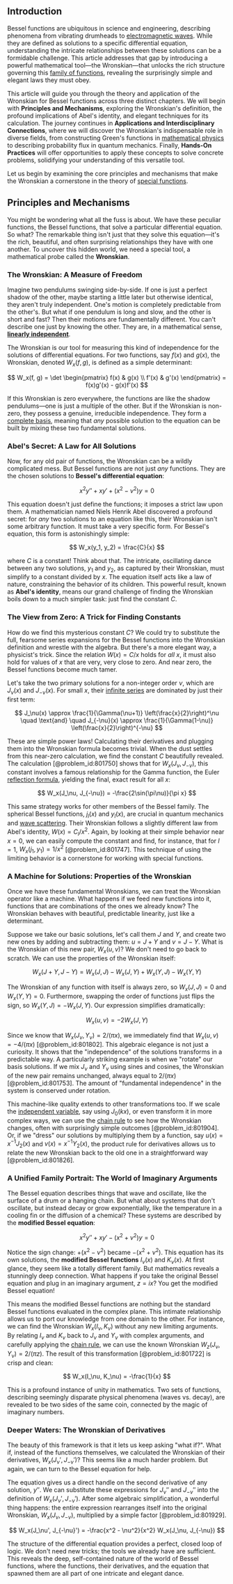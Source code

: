 ## Introduction
Bessel functions are ubiquitous in science and engineering, describing phenomena from vibrating drumheads to [electromagnetic waves](@article_id:268591). While they are defined as solutions to a specific differential equation, understanding the intricate relationships between these solutions can be a formidable challenge. This article addresses that gap by introducing a powerful mathematical tool—the Wronskian—that unlocks the rich structure governing this [family of functions](@article_id:136955), revealing the surprisingly simple and elegant laws they must obey.

This article will guide you through the theory and application of the Wronskian for Bessel functions across three distinct chapters. We will begin with **Principles and Mechanisms**, exploring the Wronskian's definition, the profound implications of Abel's identity, and elegant techniques for its calculation. The journey continues in **Applications and Interdisciplinary Connections**, where we will discover the Wronskian's indispensable role in diverse fields, from constructing Green's functions in [mathematical physics](@article_id:264909) to describing probability flux in quantum mechanics. Finally, **Hands-On Practices** will offer opportunities to apply these concepts to solve concrete problems, solidifying your understanding of this versatile tool.

Let us begin by examining the core principles and mechanisms that make the Wronskian a cornerstone in the theory of [special functions](@article_id:142740).

## Principles and Mechanisms

You might be wondering what all the fuss is about. We have these peculiar functions, the Bessel functions, that solve a particular differential equation. So what? The remarkable thing isn't just that they solve this equation—it's the rich, beautiful, and often surprising relationships they have with one another. To uncover this hidden world, we need a special tool, a mathematical probe called the **Wronskian**.

### The Wronskian: A Measure of Freedom

Imagine two pendulums swinging side-by-side. If one is just a perfect shadow of the other, maybe starting a little later but otherwise identical, they aren't truly independent. One's motion is completely predictable from the other's. But what if one pendulum is long and slow, and the other is short and fast? Then their motions are fundamentally different. You can't describe one just by knowing the other. They are, in a mathematical sense, **[linearly independent](@article_id:147713)**.

The Wronskian is our tool for measuring this kind of independence for the solutions of differential equations. For two functions, say $f(x)$ and $g(x)$, the Wronskian, denoted $W_x(f, g)$, is defined as a simple determinant:

$$
W_x(f, g) = \det \begin{pmatrix} f(x) & g(x) \\ f'(x) & g'(x) \end{pmatrix} = f(x)g'(x) - g(x)f'(x)
$$

If this Wronskian is zero everywhere, the functions are like the shadow pendulums—one is just a multiple of the other. But if the Wronskian is non-zero, they possess a genuine, irreducible independence. They form a [complete basis](@article_id:143414), meaning that *any* possible solution to the equation can be built by mixing these two fundamental solutions.

### Abel's Secret: A Law for All Solutions

Now, for any old pair of functions, the Wronskian can be a wildly complicated mess. But Bessel functions are not just *any* functions. They are the chosen solutions to **Bessel's differential equation**:

$$
x^2 y'' + x y' + (x^2 - \nu^2)y = 0
$$

This equation doesn't just define the functions; it imposes a strict law upon them. A mathematician named Niels Henrik Abel discovered a profound secret: for *any* two solutions to an equation like this, their Wronskian isn't some arbitrary function. It must take a very specific form. For Bessel's equation, this form is astonishingly simple:

$$
W_x(y_1, y_2) = \frac{C}{x}
$$

where $C$ is a constant! Think about that. The intricate, oscillating dance between any two solutions, $y_1$ and $y_2$, as captured by their Wronskian, must simplify to a constant divided by $x$. The equation itself acts like a law of nature, constraining the behavior of its children. This powerful result, known as **Abel's identity**, means our grand challenge of finding the Wronskian boils down to a much simpler task: just find the constant $C$.

### The View from Zero: A Trick for Finding Constants

How do we find this mysterious constant $C$? We could try to substitute the full, fearsome series expansions for the Bessel functions into the Wronskian definition and wrestle with the algebra. But there's a more elegant way, a physicist's trick. Since the relation $W(x) = C/x$ holds for *all* $x$, it must also hold for values of $x$ that are very, very close to zero. And near zero, the Bessel functions become much tamer.

Let's take the two primary solutions for a non-integer order $\nu$, which are $J_\nu(x)$ and $J_{-\nu}(x)$. For small $x$, their [infinite series](@article_id:142872) are dominated by just their first term:

$$
J_\nu(x) \approx \frac{1}{\Gamma(\nu+1)} \left(\frac{x}{2}\right)^\nu \quad \text{and} \quad J_{-\nu}(x) \approx \frac{1}{\Gamma(1-\nu)} \left(\frac{x}{2}\right)^{-\nu}
$$

These are simple power laws! Calculating their derivatives and plugging them into the Wronskian formula becomes trivial. When the dust settles from this near-zero calculation, we find the constant $C$ beautifully revealed. The calculation [@problem_id:801750] shows that for $W_x(J_\nu, J_{-\nu})$, this constant involves a famous relationship for the Gamma function, the Euler [reflection formula](@article_id:198347), yielding the final, exact result for all $x$:

$$
W_x(J_\nu, J_{-\nu}) = -\frac{2\sin(\pi\nu)}{\pi x}
$$

This same strategy works for other members of the Bessel family. The spherical Bessel functions, $j_l(x)$ and $y_l(x)$, are crucial in quantum mechanics and [wave scattering](@article_id:201530). Their Wronskian follows a slightly different law from Abel's identity, $W(x) = C_l/x^2$. Again, by looking at their simple behavior near $x=0$, we can easily compute the constant and find, for instance, that for $l=1$, $W_x(j_1, y_1) = 1/x^2$ [@problem_id:801747]. This technique of using the limiting behavior is a cornerstone for working with special functions.

### A Machine for Solutions: Properties of the Wronskian

Once we have these fundamental Wronskians, we can treat the Wronskian operator like a machine. What happens if we feed new functions into it, functions that are combinations of the ones we already know? The Wronskian behaves with beautiful, predictable linearity, just like a determinant.

Suppose we take our basic solutions, let's call them $J$ and $Y$, and create two new ones by adding and subtracting them: $u = J+Y$ and $v = J-Y$. What is the Wronskian of this new pair, $W_x(u, v)$? We don't need to go back to scratch. We can use the properties of the Wronskian itself:

$$
W_x(J+Y, J-Y) = W_x(J, J) - W_x(J, Y) + W_x(Y, J) - W_x(Y, Y)
$$

The Wronskian of any function with itself is always zero, so $W_x(J, J)=0$ and $W_x(Y, Y)=0$. Furthermore, swapping the order of functions just flips the sign, so $W_x(Y, J) = -W_x(J, Y)$. Our expression simplifies dramatically:

$$
W_x(u, v) = -2 W_x(J, Y)
$$

Since we know that $W_x(J_\nu, Y_\nu) = 2/(\pi x)$, we immediately find that $W_x(u, v) = -4/(\pi x)$ [@problem_id:801802]. This algebraic elegance is not just a curiosity. It shows that the "independence" of the solutions transforms in a predictable way. A particularly striking example is when we "rotate" our basis solutions. If we mix $J_\nu$ and $Y_\nu$ using sines and cosines, the Wronskian of the new pair remains unchanged, always equal to $2/(\pi x)$ [@problem_id:801753]. The amount of "fundamental independence" in the system is conserved under rotation.

This machine-like quality extends to other transformations too. If we scale the [independent variable](@article_id:146312), say using $J_0(kx)$, or even transform it in more complex ways, we can use the [chain rule](@article_id:146928) to see how the Wronskian changes, often with surprisingly simple outcomes [@problem_id:801904]. Or, if we "dress" our solutions by multiplying them by a function, say $u(x) = x^{-1}J_2(x)$ and $v(x) = x^{-1}Y_2(x)$, the product rule for derivatives allows us to relate the new Wronskian back to the old one in a straightforward way [@problem_id:801826].

### A Unified Family Portrait: The World of Imaginary Arguments

The Bessel equation describes things that wave and oscillate, like the surface of a drum or a hanging chain. But what about systems that don't oscillate, but instead decay or grow exponentially, like the temperature in a cooling fin or the diffusion of a chemical? These systems are described by the **modified Bessel equation**:

$$
x^2 y'' + x y' - (x^2 + \nu^2)y = 0
$$

Notice the sign change: $+(x^2-\nu^2)$ became $-(x^2+\nu^2)$. This equation has its own solutions, the **modified Bessel functions** $I_\nu(x)$ and $K_\nu(x)$. At first glance, they seem like a totally different family. But mathematics reveals a stunningly deep connection. What happens if you take the original Bessel equation and plug in an imaginary argument, $z = ix$? You get the modified Bessel equation!

This means the modified Bessel functions are nothing but the standard Bessel functions evaluated in the complex plane. This intimate relationship allows us to port our knowledge from one domain to the other. For instance, we can find the Wronskian $W_x(I_\nu, K_\nu)$ without any new limiting arguments. By relating $I_\nu$ and $K_\nu$ back to $J_\nu$ and $Y_\nu$ with complex arguments, and carefully applying the [chain rule](@article_id:146928), we can use the known Wronskian $W_z(J_\nu, Y_\nu) = 2/(\pi z)$. The result of this transformation [@problem_id:801722] is crisp and clean:

$$
W_x(I_\nu, K_\nu) = -\frac{1}{x}
$$

This is a profound instance of unity in mathematics. Two sets of functions, describing seemingly disparate physical phenomena (waves vs. decay), are revealed to be two sides of the same coin, connected by the magic of imaginary numbers.

### Deeper Waters: The Wronskian of Derivatives

The beauty of this framework is that it lets us keep asking "what if?". What if, instead of the functions themselves, we calculated the Wronskian of their derivatives, $W_x(J_\nu', J_{-\nu}')$? This seems like a much harder problem. But again, we can turn to the Bessel equation for help.

The equation gives us a direct handle on the second derivative of any solution, $y''$. We can substitute these expressions for $J_\nu''$ and $J_{-\nu}''$ into the definition of $W_x(J_\nu', J_{-\nu}')$. After some algebraic simplification, a wonderful thing happens: the entire expression rearranges itself into the original Wronskian, $W_x(J_\nu, J_{-\nu})$, multiplied by a simple factor [@problem_id:801929].

$$
W_x(J_\nu', J_{-\nu}') = -\frac{x^2 - \nu^2}{x^2} W_x(J_\nu, J_{-\nu})
$$

The structure of the differential equation provides a perfect, closed loop of logic. We don't need new tricks; the tools we already have are sufficient. This reveals the deep, self-contained nature of the world of Bessel functions, where the functions, their derivatives, and the equation that spawned them are all part of one intricate and elegant dance.